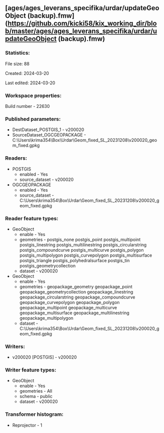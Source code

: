 ﻿## [ages/ages_leverans_specifika/urdar/updateGeoObject (backup).fmw](https://github.com/kicki58/kix_working_dir/blob/master/ages/ages_leverans_specifika/urdar/updateGeoObject (backup).fmw)

### Statistics:
File size: 88

Created: 2024-03-20

Last edited: 2024-03-20


### Workspace properties:
Build number    - 22630

### Published parameters:
*  DestDataset_POSTGIS_1    -   v200020
*  SourceDataset_OGCGEOPACKAGE    -   C:\Users\krima354\Box\Urdar\Geom_fixed_SL_20231208\v200020_geom_fixed.gpkg

### Readers:
*  POSTGIS
    * enabled    -  Yes
    * source_dataset    -   v200020
*  OGCGEOPACKAGE
    * enabled    -  Yes
    * source_dataset    -   C:\Users\krima354\Box\Urdar\Geom_fixed_SL_20231208\v200020_geom_fixed.gpkg

### Reader feature types:
*  GeoObject
    * enable - Yes
    * geometries - postgis_none postgis_point postgis_multipoint postgis_linestring postgis_multilinestring postgis_circularstring postgis_compoundcurve postgis_multicurve postgis_polygon postgis_multipolygon postgis_curvepolygon postgis_multisurface postgis_triangle postgis_polyhedralsurface postgis_tin postgis_geometrycollection
    * dataset - v200020
*  GeoObject
    * enable - Yes
    * geometries - geopackage_geometry geopackage_point geopackage_geometrycollection geopackage_linestring geopackage_circularstring geopackage_compoundcurve geopackage_curvepolygon geopackage_polygon geopackage_multipoint geopackage_multicurve geopackage_multisurface geopackage_multilinestring geopackage_multipolygon
    * dataset - C:\Users\krima354\Box\Urdar\Geom_fixed_SL_20231208\v200020_geom_fixed.gpkg


### Writers:
*  v200020 [POSTGIS]    -   v200020

### Writer feature types:
*  GeoObject
    * enable - Yes
    * geometries - All
    * schema - public
    * dataset - v200020

### Transformer histogram:
*  Reprojector    -   1

